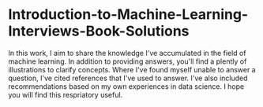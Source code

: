# Introduction-to-Machine-Learning-Interviews-Book-Solutions

In this work, I aim to share the knowledge I've accumulated in the field of machine learning. In addition to providing answers, you'll find a plently of illustrations to clarify concepts. Where I've found myself unable to answer a question, I've cited references that I've used to answer. I've also included recommendations based on my own experiences in data science. I hope you will find this respriatory useful.